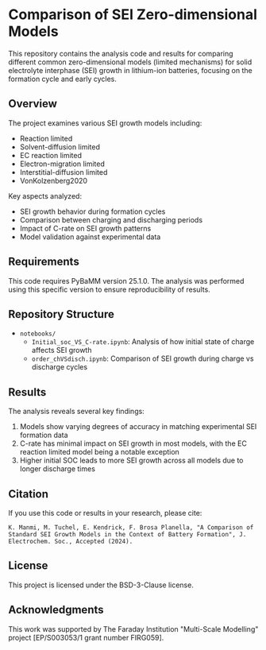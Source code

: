 # Comparison of SEI Zero-dimensional Models

This repository contains the analysis code and results for comparing different common zero-dimensional models (limited mechanisms) for solid electrolyte interphase (SEI) growth in lithium-ion batteries, focusing on the formation cycle and early cycles.

## Overview

The project examines various SEI growth models including:
- Reaction limited
- Solvent-diffusion limited
- EC reaction limited 
- Electron-migration limited
- Interstitial-diffusion limited
- VonKolzenberg2020

Key aspects analyzed:
- SEI growth behavior during formation cycles
- Comparison between charging and discharging periods
- Impact of C-rate on SEI growth patterns
- Model validation against experimental data

## Requirements

This code requires PyBaMM version 25.1.0. The analysis was performed using this specific version to ensure reproducibility of results.

## Repository Structure

- `notebooks/`
  - `Initial_soc_VS_C-rate.ipynb`: Analysis of how initial state of charge affects SEI growth
  - `order_chVSdisch.ipynb`: Comparison of SEI growth during charge vs discharge cycles

## Results

The analysis reveals several key findings:
1. Models show varying degrees of accuracy in matching experimental SEI formation data
2. C-rate has minimal impact on SEI growth in most models, with the EC reaction limited model being a notable exception
3. Higher initial SOC leads to more SEI growth across all models due to longer discharge times

## Citation

If you use this code or results in your research, please cite:

```
K. Manmi, M. Tuchel, E. Kendrick, F. Brosa Planella, "A Comparison of Standard SEI Growth Models in the Context of Battery Formation", J. Electrochem. Soc., Accepted (2024).
```

## License

This project is licensed under the BSD-3-Clause license.

## Acknowledgments

This work was supported by The Faraday Institution "Multi-Scale Modelling" project [EP/S003053/1 grant number FIRG059].
